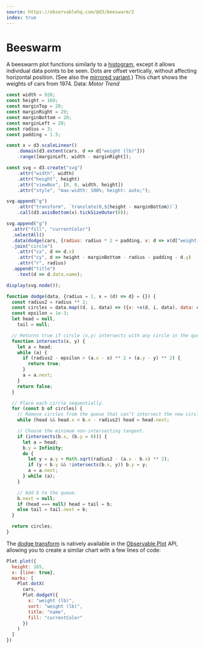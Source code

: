 ```yaml
---
source: https://observablehq.com/@d3/beeswarm/2
index: true
---
```


# Beeswarm

A beeswarm plot functions similarly to a [histogram](./histogram), except it allows individual data points to be seen. Dots are offset vertically, without affecting horizontal position. (See also the [mirrored variant](./beeswarm-mirrored).) This chart shows the weights of cars from 1974. Data: _Motor Trend_

```js echo
const width = 928;
const height = 160;
const marginTop = 20;
const marginRight = 20;
const marginBottom = 20;
const marginLeft = 20;
const radius = 3;
const padding = 1.5;

const x = d3.scaleLinear()
    .domain(d3.extent(cars, d => d["weight (lb)"]))
    .range([marginLeft, width - marginRight]);

const svg = d3.create("svg")
    .attr("width", width)
    .attr("height", height)
    .attr("viewBox", [0, 0, width, height])
    .attr("style", "max-width: 100%; height: auto;");

svg.append("g")
    .attr("transform", `translate(0,${height - marginBottom})`)
    .call(d3.axisBottom(x).tickSizeOuter(0));

svg.append("g")
  .attr("fill", "currentColor")
  .selectAll()
  .data(dodge(cars, {radius: radius * 2 + padding, x: d => x(d["weight (lb)"])}))
  .join("circle")
    .attr("cx", d => d.x)
    .attr("cy", d => height - marginBottom - radius - padding - d.y)
    .attr("r", radius)
  .append("title")
    .text(d => d.data.name);

display(svg.node());
```

```js echo
function dodge(data, {radius = 1, x = (d) => d} = {}) {
  const radius2 = radius ** 2;
  const circles = data.map((d, i, data) => ({x: +x(d, i, data), data: d})).sort((a, b) => a.x - b.x);
  const epsilon = 1e-3;
  let head = null,
    tail = null;

  // Returns true if circle ⟨x,y⟩ intersects with any circle in the queue.
  function intersects(x, y) {
    let a = head;
    while (a) {
      if (radius2 - epsilon > (a.x - x) ** 2 + (a.y - y) ** 2) {
        return true;
      }
      a = a.next;
    }
    return false;
  }

  // Place each circle sequentially.
  for (const b of circles) {
    // Remove circles from the queue that can’t intersect the new circle b.
    while (head && head.x < b.x - radius2) head = head.next;

    // Choose the minimum non-intersecting tangent.
    if (intersects(b.x, (b.y = 0))) {
      let a = head;
      b.y = Infinity;
      do {
        let y = a.y + Math.sqrt(radius2 - (a.x - b.x) ** 2);
        if (y < b.y && !intersects(b.x, y)) b.y = y;
        a = a.next;
      } while (a);
    }

    // Add b to the queue.
    b.next = null;
    if (head === null) head = tail = b;
    else tail = tail.next = b;
  }

  return circles;
}
```

The [dodge transform](https://observablehq.com/plot/transforms/dodge) is natively available in the [Observable Plot](https://observablehq.com/plot/) API, allowing you to create a similar chart with a few lines of code:

```js echo
Plot.plot({
  height: 165,
  x: {line: true},
  marks: [
    Plot.dotX(
      cars,
      Plot.dodgeY({
        x: "weight (lb)",
        sort: "weight (lb)",
        title: "name",
        fill: "currentColor"
      })
    )
  ]
})
```
